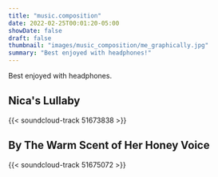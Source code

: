 ```yaml
---
title: "music.composition"
date: 2022-02-25T00:01:20-05:00
showDate: false
draft: false
thumbnail: "images/music_composition/me_graphically.jpg"
summary: "Best enjoyed with headphones!"
---
```


Best enjoyed with headphones.

## Nica's Lullaby

{{< soundcloud-track 51673838 >}}

<!-- Year: Spring 2011 -->
<!-- Instruments: Chromatic glass bottle instrument, vocals, sitar, ocarina,
electric guitar, tambourine, shakers, synthesizer, and field recordings of
water and trees. -->

## By The Warm Scent of Her Honey Voice

{{< soundcloud-track 51675072 >}}

<!-- Year: Fall 2010 -->
<!-- Instruments: Sitar, backpack guitar, electric guitar, synthesizer, guiro, and castanets. -->
